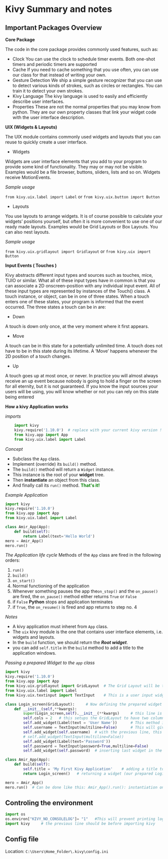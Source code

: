 # Kivy Summary and notes

## Important Packages Overview

**Core Package**

<!--TODO: add sample import usage-->
The code in the core package provides commonly used features, such as:
* Clock
You can use the clock to schedule timer events. Both one-shot timers and periodic
timers are supported
* Cache
If you need to cache something that you use often, you can use our class for that
instead of writing your own.
* Gesture Detection
We ship a simple gesture recognizer that you can use to detect various kinds of
strokes, such as circles or rectangles. You can train it to detect your own strokes.
* Kivy Language
The kivy language is used to easily and efficiently describe user interfaces.
* Properties
These are not the normal properties that you may know from python. They are
our own property classes that link your widget code with the user interface
description.

**UIX (Widgets & Layouts)**

The UIX module contains commonly used widgets and layouts that you can
reuse to quickly create a user interface.

* Widgets

Widgets are user interface elements that you add to your program to provide
some kind of functionality. They may or may not be visible. Examples
would be a file browser, buttons, sliders, lists and so on. Widgets receive
MotionEvents.

*Sample usage* 

`from kivy.uix.label import Label` or `from kivy.uix.button import Button`

* Layouts

You use layouts to arrange widgets. It is of course possible to calculate your
widgets’ positions yourself, but often it is more convenient to use one of our
ready made layouts. Examples would be Grid Layouts or Box Layouts. You
can also nest layouts.

*Sample usage* 

`from kivy.uix.gridlayout import Gridlayout` or `from kivy.uix import Button`


**Input Events ( Touches )**
<!--TODO: add sample import usage-->

Kivy abstracts different input types and sources such as touches, mice, TUIO or similar.
What all of these input types have in common is that you can associate a 2D onscreen-position
with any individual input event.
All of these input types are represented by instances of the Touch() class. A touch instance, or
object, can be in one of three states. When a touch enters one of these states, your program is
informed that the event occurred. The three states a touch can be in are:

* Down

A touch is down only once, at the very moment where it first appears.
* Move

A touch can be in this state for a potentially unlimited time. A touch does not have to be in this
state during its lifetime. A ‘Move’ happens whenever the 2D position of a touch changes.
* Up

A touch goes up at most once, or never. In practice you will almost always receive an up event
because nobody is going to hold a finger on the screen for all eternity, but it is not guaranteed.
If you know the input sources your users will be using, you will know whether or not you can
rely on this state being entered


**How a kivy Application works**

*imports*

```python
    import kivy
    kivy.require('1.10.0')  # replace with your current kivy version !
    from kivy.app import App
    from kivy.uix.label import Label
```
*Concept*
* Subclass the `App` class.
* Implement (override) its `build()` method.
* The `build()` method will return a `Widget` instance.
* This instance is the root of your **widget** tree.
* Then **instantiate** an object from this class.
* And finally call its `run()` method.
<span style=color:green>**That's it!** </span>

*Example Application*

```python
import kivy
kivy.require('1.10.0')
from kivy.app import App
from kivy.uix.label import Label

class Amir_App(App):
    def build(self):
        return Label(text='Hello World')
mero = Amir_App()
mero.run()
```
*The Application life cycle*
Methods of the `App` class are fired in the following orders:
1. `run()`
2. `build()`
3. `on_start()`
4. Normal functioning of the application
5. Whenever something pauses the app the`on_stop()` and the `on_pause()` are fired, the `on_pause()` method either returns `True` or `False`
6. if `False` **Python** stops and application terminates
7. if `True`, the `on_resume()` is fired and app returns to step no. 4


*Notes*

* A kivy application must inheret from `App` class.
* The `uix` kivy module is the one that contains user interface elements, i.e. widgets and layouts.
* In the `build` function, we should return the ***Root widget***.
* you can add `self.title` in the `build` method to add a title to the application windows.

*Passing a prepared Widget to the `app` class*

```python
import kivy
kivy.require('1.10.0')
from kivy.app import App
from kivy.uix.gridlayout import GridLayout  # The Grid Layout will be the container of the prepared widget
from kivy.uix.label import Label
from kivy.uix.textinput import TextInput    # This is a user input widget

class Login_screen(GridLayout):     # Now defining the prepared widget
    def __init__(self,**kwargs):
        super(Login_screen,self).__init__(**kwargs)     # this line is mandatory or the app won't work, this is related to the base class
        self.cols = 2   # this setups the GridLayout to have two columns, the other widgets will be inserted in those columns
        self.add_widget(Label(text = 'User Name'))      # This method inserts a Label widget in the first row of the first column
        self.username = TextInput(multiline=False)      # This will give our Login_screen class an attribute called username
        self.add_widget(self.username)  # with the previous line, this can be done in only one line: 
        # self.add_widget(TextInput(multiline=False))
        self.add_widget(Label(text='Password')) 
        self.password = TextInput(password=True,multiline=False)
        self.add_widget(self.password)  # inserting last widget in the second row in the second column

class Amir_App(App):
    def build(self):
        self.title = 'My First Kivy Application'    # adding a title to the window
        return Login_screen()   # returning a widget (our prepared Login_screen widget)

mero = Amir_App()
mero.run()  # Can be done like this: Amir_App().run(): instantiation on the fly and calling run method immediately
```

## Controling the environment
```python
import os
os.environ["KIVY_NO_CONSOLELOG"]= "1"   #This will prevent printing logs to the console
import kivy     # the previous line should be before importing kivy
```
## Config file
Location:  `C:\Users\Home_Folder\.kivy\config.ini`


